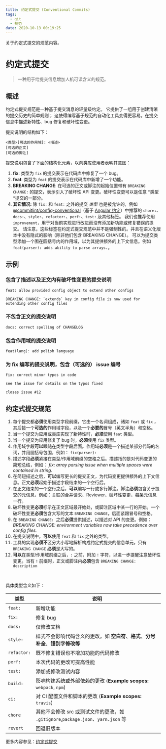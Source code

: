 ```yaml
---
title: 约定式提交 (Conventional Commits)
tags:
  - git
  - 规范
date: 2020-10-13 00:19:25
---
```



关于约定式提交的规范内容。

<!-- more -->

# 约定式提交

> 一种用于给提交信息增加人机可读含义的规范。

## 概述

约定式提交规范是一种基于提交消息的轻量级约定。 它提供了一组用于创建清晰的提交历史的简单规则； 这使得编写基于规范的自动化工具变得更容易。在提交信息中描述新特性、bug 修复和破坏性变更。

提交说明的结构如下：

```
<类型>[可选的作用域]: <描述>
[可选的正文]
[可选的脚注]
```

提交说明包含了下面的结构化元素，以向类库使用者表明其意图：

1. __fix__: 类型为 `fix` 的提交表示在代码库中修复了一个 bug。
2. **feat**: 类型为 `feat` 的提交表示在代码库中新增了一个功能。
3. **BREAKING CHANGE**: 在可选的正文或脚注的起始位置带有 `BREAKING CHANGE:` 的提交，表示引入了破坏性 API 变更。破坏性变更可以是任意 *类型 *提交的一部分。
4. **其它情况:** 除 `fix:` 和 `feat:` 之外的提交 *类型* 也是被允许的，例如 [@commitlint/config-conventional](https://github.com/conventional-changelog/commitlint/tree/master/%40commitlint/config-conventional)（基于 [Angular 约定](https://github.com/angular/angular/blob/22b96b9/CONTRIBUTING.md#-commit-message-guidelines)）中推荐的 `chore:`、`docs:`、`style:`、`refactor:`、`perf:`、`test:` 及其他标签。 我们也推荐使用`improvement`，用于对当前实现进行改进而没有添加新功能或修复错误的提交。 请注意，这些标签在约定式提交规范中并不是强制性的。并且在语义化版本中没有隐式的影响（除非他们包含 BREAKING CHANGE）。 可以为提交类型添加一个围在圆括号内的作用域，以为其提供额外的上下文信息。例如 `feat(parser): adds ability to parse arrays.`。

## 示例

###  包含了描述以及正文内有破坏性变更的提交说明

```
feat: allow provided config object to extend other configs

BREAKING CHANGE: `extends` key in config file is now used for extending other config files
```

### 不包含正文的提交说明

```
docs: correct spelling of CHANGELOG
```

### 包含作用域的提交说明

```
feat(lang): add polish language
```

### 为 fix 编写的提交说明，包含（可选的） issue 编号

```
fix: correct minor typos in code

see the issue for details on the typos fixed

closes issue #12
```

##  约定式提交规范

1. 每个提交都**必须**使用类型字段前缀，它由一个名词组成，诸如 `feat` 或 `fix` ，其后接一个**可选的**作用域字段，以及一个**必要的**冒号（英文半角）和空格。
2. 当一个提交为应用或类库实现了新特性时，**必须**使用 `feat` 类型。
3. 当一个提交为应用修复了 bug 时，**必须**使用 `fix` 类型。
4. 作用域字段**可以**跟随在类型字段后面。作用域**必须**是一个描述某部分代码的名词，并用圆括号包围，例如： `fix(parser):`
5. 描述字段**必须**紧接在类型/作用域前缀的空格之后。描述指的是对代码变更的简短总结，例如： *fix: array parsing issue when multiple spaces were contained in string.*
6. 在简短描述之后，**可以**编写更长的提交正文，为代码变更提供额外的上下文信息。正文**必须**起始于描述字段结束的一个空行后。
7. 在正文结束的一个空行之后，**可以**编写一行或多行脚注。脚注**必须**包含关于提交的元信息，例如：关联的合并请求、Reviewer、破坏性变更，每条元信息一行。
8. 破坏性变更**必须**标示在正文区域最开始处，或脚注区域中某一行的开始。一个破坏性变更**必须**包含大写的文本 `BREAKING CHANGE`，后面紧跟冒号和空格。
9. 在 `BREAKING CHANGE: `之后**必须**提供描述，以描述对 API 的变更。例如： *BREAKING CHANGE: environment variables now take precedence over config files.*
10. 在提交说明中，**可以**使用 `feat` 和 `fix` 之外的类型。
11. 工具的实现**必须不**区分大小写地解析构成约定式提交的信息单元，只有 `BREAKING CHANGE` **必须**是大写的。
12. **可以**在类型/作用域前缀之后，`:` 之前，附加 `!` 字符，以进一步提醒注意破坏性变更。当有 `!` 前缀时，正文或脚注内**必须**包含 `BREAKING CHANGE: description`

<br />

具体类型含义如下：

| 类型        | 说明                                                         |
| ----------- | ------------------------------------------------------------ |
| `feat:`     | 新增功能                                                     |
| `fix:`      | 修复 bug                                                     |
| `docs:`     | 仅修改文档                                                   |
| `style:`    | 样式不会影响代码含义的更改，如 **空白符**、**格式**、**分号补全**、**错别字修改等** |
| `refactor:` | 既不修复错误也不增加功能的代码修改                           |
| `perf:`     | 本次代码的更改可提高性能                                     |
| `test:`     | 添加或修改测试内容                                           |
| `build:`    | 影响构建系统或外部依赖的更改 (**Example scopes:** `webpack`, `npm`) |
| `ci:`       | 对 CI 配置文件和脚本的更改 (**Example scopes:** `travis`)    |
| `chore`     | 其他不会修改 src 或测试文件的更改，如 `.gitignore`,`package.json`、`yarn.json` 等 |
| `revert`    | 回退旧版本                                                   |

更多内容参见：[约定式提交](https://www.conventionalcommits.org/)